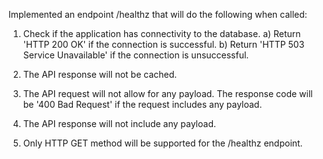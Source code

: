 Implemented an endpoint /healthz that will do the following when called:

1) Check if the application has connectivity to the database.
   a) Return 'HTTP 200 OK' if the connection is successful.
   b) Return 'HTTP 503 Service Unavailable' if the connection is unsuccessful.

2) The API response will not be cached.

3) The API request will not allow for any payload. The response code will be '400 Bad Request' if the request includes any payload.

4) The API response will not include any payload.

5) Only HTTP GET method will be supported for the /healthz endpoint.
